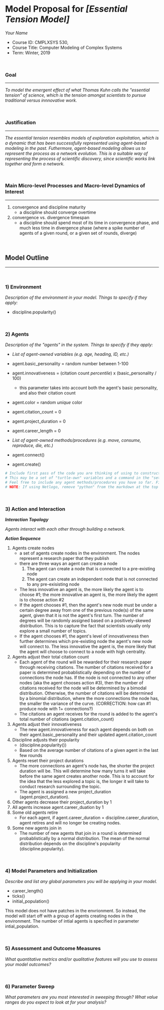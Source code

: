 # Model Proposal for _[Essential Tension Model]_

_Your Name_

* Course ID: CMPLXSYS 530,
* Course Title: Computer Modeling of Complex Systems
* Term: Winter, 2019



&nbsp; 

### Goal 
*****
 
_To model the emergent effect of what Thomas Kuhn calls the "essential tension" of science, which is the tension amongst scientists to pursue traditional versus innnovative work._

&nbsp;  
### Justification
****
_The essential tension resembles models of exploration exploitation, which is a dynamic that has been successfully represented using agent-based modeling in the past. Futhermore, agent-based modeling allows us to represent the process as a network evolution. This is a suitable way of representing the process of scientific discovery, since scientific works link together and form a network._

&nbsp; 
### Main Micro-level Processes and Macro-level Dynamics of Interest
****
   1. convergence and discipline maturity
      * a discipline should converge overtime
   2. convergence vs. divergence timespan
      * a discipline should spend most of its time in convergence phase, and much less time in divergence phase (where a spike number of agents of a given round, or a given set of rounds, diverge)
   
   


&nbsp; 


## Model Outline
****
&nbsp; 
### 1) Environment
_Description of the environment in your model. Things to specify *if they apply*:_

* discipline.popularity()

&nbsp; 

### 2) Agents
 
 _Description of the "agents" in the system. Things to specify *if they apply*:_
 
* _List of agent-owned variables (e.g. age, heading, ID, etc.)_

* agent.basic_personality = random number between 1-100
* agent.innovativeness = (citation count *percentile*) x (basic_personality / 100)
   * this parameter takes into account both the agent's basic personality, and also their citation count
* agent.color = random *unique* color
* agent.citation_count = 0
* agent.project_duration = 0
* agent.career_length = 0

* _List of agent-owned methods/procedures (e.g. move, consume, reproduce, die, etc.)_
* agent.connect()
* agent.create()

```python
# Include first pass of the code you are thinking of using to construct your agents
# This may be a set of "turtle-own" variables and a command in the "setup" procedure, a list, an array, or Class constructor
# Feel free to include any agent methods/procedures you have so far. Filling in with pseudocode is ok! 
# NOTE: If using Netlogo, remove "python" from the markdown at the top of this section to get a generic code block
```

&nbsp; 

### 3) Action and Interaction 
 
**_Interaction Topology_**

_Agents interact with each other through building a network._
 
**_Action Sequence_**

1. Agents create nodes
   * a set of agents create nodes in the environment. The nodes represent a research paper that they publish
   * there are three ways an agent can create a node
      1. The agent can create a node that is connected to a pre-existing node
      2. The agent can create an independent node that is not connected to any pre-exisisting node
   * The less innovative an agent is, the more likely the agent is to choose #1; the more innovative an agent is, the more likely the agent is to choose action #2
   * If the agent chooses #1, then the agent's new node must be under a certain degree away from one of the previous node(s) of the same agent, given that it is not the agent's first turn. The number of degrees will be randomly assigned based on a positively-skewed distribution. This is to capture the fact that scientists usually only explore a small number of topics.
   * If the agent chooses #1, the agent's level of innovativeness then further determines which pre-existing node the agent's new node will connect to. The less innovative the agent is, the more likely that the agent will choose to connect to a node with high centrality. 
2. Agents adjust their total citation count
   * Each agent of the round will be rewarded for their research paper through receiving citations. The number of citations received for a paper is determined probablistically depending on the number of connections the node has. If the node is not connected to any other nodes (aka the agent chooses action #3), then the number of citations received for the node will be determined by a bimodal distribution. Otherwise, the number of citations will be determined by a binomial distribution, where the more connections the node has, the smaller the variance of the curve. (CORRECTION: how can #1 produce node with 1+ connections?)
   * The citations an agent receives for the round is added to the agent's total number of citations (agent.citation_count)
3. Agents adjust their innovativeness
   * The new agent.innovativeness for each agent depends on both on their agent.basic_personality and their updated agent.citation_count
4. Discipline adjusts their popularity
   * (discipline.popularity())
   * Based on the average number of citations of a given agent in the last few rounds
4. Agents reset their project durations
   * The more connections an agent's node has, the shorter the project duration will be. This will determine how many turns it will take before the same agent creates another node. This is to account for the idea that the less explored a topic is, the longer it will take to conduct research surrounding the topic. 
   * The agent is assigned a new project_duration (agent.project_duration).
5. Other agents decrease their project_duration by 1
6. All agents increase agent.career_duation by 1
7. Some old agents retire
   * For each agent, if agent.career_duration = discipline.career_duration, agent retires and will no longer be creating nodes.
8. Some new agents join in
   * The number of new agents that join in a round is determined probablistically by a normal distribution. The mean of the normal distribution depends on the discipline's popularity (discipline.popularity).

      

&nbsp; 
### 4) Model Parameters and Initialization

_Describe and list any global parameters you will be applying in your model._

* career_length()
* ticks()
* initial_population()

This model does not have patches in the envrionment. So instead, the model will start off with a group of agents creating nodes in the environment. The number of intial agents is specified in parameter intial_population. 

&nbsp; 

### 5) Assessment and Outcome Measures

_What quantitative metrics and/or qualitative features will you use to assess your model outcomes?_



&nbsp; 

### 6) Parameter Sweep

_What parameters are you most interested in sweeping through? What value ranges do you expect to look at for your analysis?_
